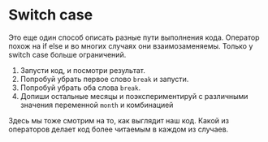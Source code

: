# Switch case

Это еще один способ описать разные пути выполнения кода.
Оператор похож на if else и во многих случаях они взаимозаменяемы.
Только у switch case больше ограничений.

1. Запусти код, и посмотри результат.
2. Попробуй убрать первое слово `break` и запусти.
3. Попробуй убрать оба слова `break`.
4. Допиши остальные месяцы и поэкспериментируй с различными значения переменной `month` и комбинацией

Здесь мы тоже смотрим на то, как выглядит наш код.
Какой из операторов делает код более читаемым в каждом из случаев.